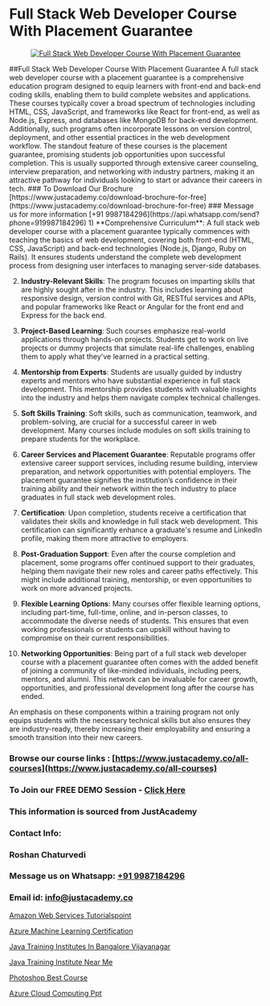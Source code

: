 # Full Stack Web Developer Course With Placement Guarantee

<p align="center">
  <a href="https://justacademy.co/program-detail/full-stack-web-development">
    <img src="https://justacademy.co/storage2/program_images/1704700371.webp" alt="Full Stack Web Developer Course With Placement Guarantee">
  </a>
</p>
##Full Stack Web Developer Course With Placement Guarantee
A full stack web developer course with a placement guarantee is a comprehensive education program designed to equip learners with front-end and back-end coding skills, enabling them to build complete websites and applications. These courses typically cover a broad spectrum of technologies including HTML, CSS, JavaScript, and frameworks like React for front-end, as well as Node.js, Express, and databases like MongoDB for back-end development. Additionally, such programs often incorporate lessons on version control, deployment, and other essential practices in the web development workflow. The standout feature of these courses is the placement guarantee, promising students job opportunities upon successful completion. This is usually supported through extensive career counseling, interview preparation, and networking with industry partners, making it an attractive pathway for individuals looking to start or advance their careers in tech.
### To Download Our Brochure [https://www.justacademy.co/download-brochure-for-free](https://www.justacademy.co/download-brochure-for-free)
### Message us for more information [+91 9987184296](https://api.whatsapp.com/send?phone=919987184296)
1) **Comprehensive Curriculum**: A full stack web developer course with a placement guarantee typically commences with teaching the basics of web development, covering both front-end (HTML, CSS, JavaScript) and back-end technologies (Node.js, Django, Ruby on Rails). It ensures students understand the complete web development process from designing user interfaces to managing server-side databases.

2) **Industry-Relevant Skills**: The program focuses on imparting skills that are highly sought after in the industry. This includes learning about responsive design, version control with Git, RESTful services and APIs, and popular frameworks like React or Angular for the front end and Express for the back end.

3) **Project-Based Learning**: Such courses emphasize real-world applications through hands-on projects. Students get to work on live projects or dummy projects that simulate real-life challenges, enabling them to apply what they've learned in a practical setting.

4) **Mentorship from Experts**: Students are usually guided by industry experts and mentors who have substantial experience in full stack development. This mentorship provides students with valuable insights into the industry and helps them navigate complex technical challenges.

5) **Soft Skills Training**: Soft skills, such as communication, teamwork, and problem-solving, are crucial for a successful career in web development. Many courses include modules on soft skills training to prepare students for the workplace.

6) **Career Services and Placement Guarantee**: Reputable programs offer extensive career support services, including resume building, interview preparation, and network opportunities with potential employers. The placement guarantee signifies the institution’s confidence in their training ability and their network within the tech industry to place graduates in full stack web development roles.

7) **Certification**: Upon completion, students receive a certification that validates their skills and knowledge in full stack web development. This certification can significantly enhance a graduate's resume and LinkedIn profile, making them more attractive to employers.

8) **Post-Graduation Support**: Even after the course completion and placement, some programs offer continued support to their graduates, helping them navigate their new roles and career paths effectively. This might include additional training, mentorship, or even opportunities to work on more advanced projects.

9) **Flexible Learning Options**: Many courses offer flexible learning options, including part-time, full-time, online, and in-person classes, to accommodate the diverse needs of students. This ensures that even working professionals or students can upskill without having to compromise on their current responsibilities.

10) **Networking Opportunities**: Being part of a full stack web developer course with a placement guarantee often comes with the added benefit of joining a community of like-minded individuals, including peers, mentors, and alumni. This network can be invaluable for career growth, opportunities, and professional development long after the course has ended.

An emphasis on these components within a training program not only equips students with the necessary technical skills but also ensures they are industry-ready, thereby increasing their employability and ensuring a smooth transition into their new careers.

### Browse our course links : [https://www.justacademy.co/all-courses](https://www.justacademy.co/all-courses) 
### To Join our FREE DEMO Session - [Click Here](https://www.justacademy.co/register-for-course-demo)


### This information is sourced from JustAcademy
### Contact Info:
### Roshan Chaturvedi
### Message us on Whatsapp: [+91 9987184296](https://api.whatsapp.com/send?phone=919987184296)
### Email id: [info@justacademy.co](mailto:info@justacademy.co)
                
[Amazon Web Services Tutorialspoint](https://www.linkedin.com/pulse/amazon-web-services-tutorialspoint-justacademy-jaipur-3nz7e?trackingId=5NrT3NiDVwSzNxaydgs7Uw%3D%3D&lipi=urn%3Ali%3Apage%3Ad_flagship3_company_admin%3Bm6yRfzdhTJS77sF6jePtsg%3D%3D)

[Azure Machine Learning Certification](https://www.linkedin.com/pulse/azure-machine-learning-certification-justacademy-sunnyvale-w4hxc?trackingId=OxIZ9MRg1vBXNh3fG2w5PQ%3D%3D&lipi=urn%3Ali%3Apage%3Ad_flagship3_company_admin%3BNFdqqfBkQamwMdOz7MGZnA%3D%3D)

[Java Training Institutes In Bangalore Vijayanagar](https://medium.com/@shivamja27/java-training-institutes-in-bangalore-vijayanagar-abb8f5b748e9)

[Java Training Institute Near Me](https://medium.com/@kamblerajas684/java-training-institute-near-me-cba185262c2d)

[Photoshop Best Course](https://justacademyin.github.io/justacademy/photoshop-best-course)

[Azure Cloud Computing Ppt](https://justacademyin.github.io/justacademy/azure-cloud-computing-ppt)

